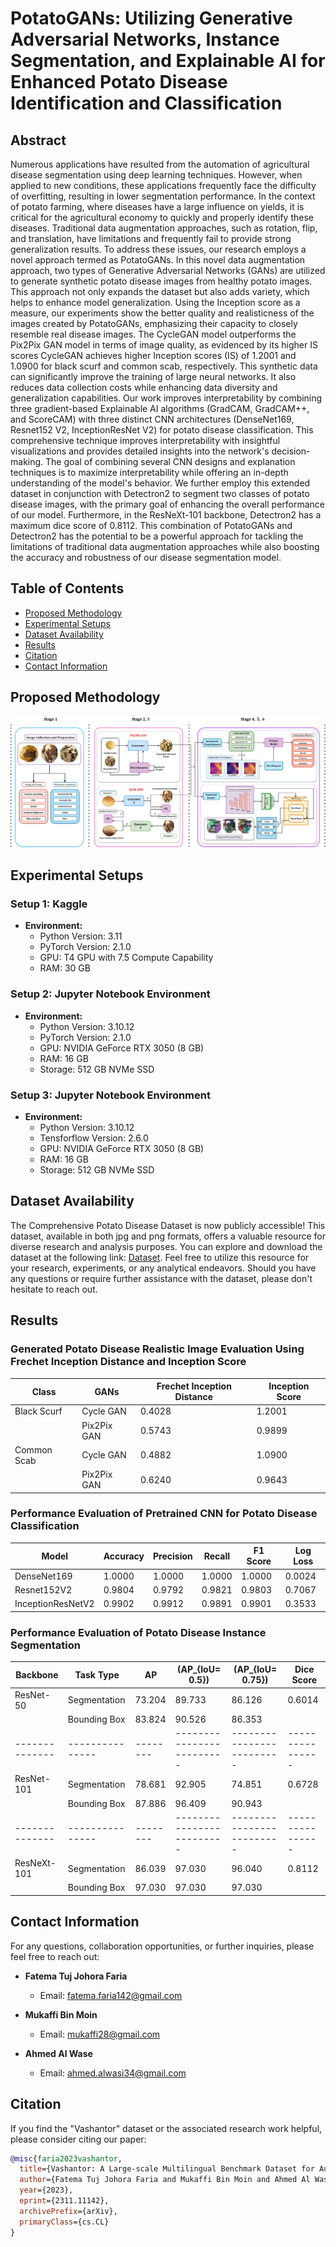 # PotatoGANs: Utilizing Generative Adversarial Networks, Instance Segmentation, and Explainable AI for Enhanced Potato Disease Identification and Classification

## Abstract
Numerous applications have resulted from the automation of agricultural disease segmentation using deep learning techniques. However, when applied to new conditions, these applications frequently face the difficulty of overfitting, resulting in lower segmentation performance. In the context of potato farming, where diseases have a large influence on yields, it is critical for the agricultural economy to quickly and properly identify these diseases. Traditional data augmentation approaches, such as rotation, flip, and translation, have limitations and frequently fail to provide strong generalization results. To address these issues, our research employs a novel approach termed as PotatoGANs. In this novel data augmentation approach, two types of Generative Adversarial Networks (GANs) are utilized to generate synthetic potato disease images from healthy potato images. This approach not only expands the dataset but also adds variety, which helps to enhance model generalization. Using the Inception score as a measure, our experiments show the better quality and realisticness of the images created by PotatoGANs, emphasizing their capacity to closely resemble real disease images. The CycleGAN model outperforms the Pix2Pix GAN model in terms of image quality, as evidenced by its higher IS scores CycleGAN achieves higher Inception scores (IS) of 1.2001 and 1.0900 for black scurf and common scab, respectively. This synthetic data can significantly improve the training of large neural networks. It also reduces data collection costs while enhancing data diversity and generalization capabilities. Our work improves interpretability by combining three gradient-based Explainable AI algorithms (GradCAM, GradCAM++, and ScoreCAM) with three distinct CNN architectures (DenseNet169, Resnet152 V2, InceptionResNet V2) for potato disease classification. This comprehensive technique improves interpretability with insightful visualizations and provides detailed insights into the network's decision-making. The goal of combining several CNN designs and explanation techniques is to maximize interpretability while offering an in-depth understanding of the model's behavior. We further employ this extended dataset in conjunction with Detectron2 to segment two classes of potato disease images, with the primary goal of enhancing the overall performance of our model. Furthermore, in the ResNeXt-101 backbone, Detectron2 has a maximum dice score of 0.8112. This combination of PotatoGANs and Detectron2 has the potential to be a powerful approach for tackling the limitations of traditional data augmentation approaches while also boosting the accuracy and robustness of our disease segmentation model.

## Table of Contents
- [Proposed Methodology](#experimental-methodology)
- [Experimental Setups](#experimental-setups)
- [Dataset Availability](#dataset-availability)
- [Results](#results)
- [Citation](#citation)
- [Contact Information](#contact-information)

## Proposed Methodology
![Methodology](potato_disease_methodology.jpg)

## Experimental Setups

### Setup 1: Kaggle
- **Environment:**
  - Python Version: 3.11
  - PyTorch Version: 2.1.0
  - GPU: T4 GPU with 7.5 Compute Capability
  - RAM: 30 GB

### Setup 2: Jupyter Notebook Environment
- **Environment:**
  - Python Version: 3.10.12
  - PyTorch Version: 2.1.0
  - GPU: NVIDIA GeForce RTX 3050 (8 GB)
  - RAM: 16 GB
  - Storage: 512 GB NVMe SSD

### Setup 3: Jupyter Notebook Environment
- **Environment:**
  - Python Version: 3.10.12
  - Tensforflow Version: 2.6.0
  - GPU: NVIDIA GeForce RTX 3050 (8 GB)
  - RAM: 16 GB
  - Storage: 512 GB NVMe SSD
    
## Dataset Availability

The Comprehensive Potato Disease Dataset is now publicly accessible! This dataset, available in both jpg and png formats, offers a valuable resource for diverse research and analysis purposes. You can explore and download the dataset at the following link: [Dataset](https://github.com/Wasi34/Comprehensive-Potato-Disease-Dataset). Feel free to utilize this resource for your research, experiments, or any analytical endeavors. Should you have any questions or require further assistance with the dataset, please don't hesitate to reach out.


## Results
### Generated Potato Disease Realistic Image Evaluation Using Frechet Inception Distance and Inception Score

| **Class**      | **GANs**       | **Frechet Inception Distance** | **Inception Score** |
|----------------|----------------|--------------------------------|---------------------|
| Black Scurf    | Cycle GAN      | 0.4028                         | 1.2001              |
|                | Pix2Pix GAN    | 0.5743                         | 0.9899              |
| Common Scab    | Cycle GAN      | 0.4882                         | 1.0900              |
|                | Pix2Pix GAN    | 0.6240                         | 0.9643              |


### Performance Evaluation of Pretrained CNN for Potato Disease Classification

| **Model**            | **Accuracy** | **Precision** | **Recall** | **F1 Score** | **Log Loss** |
|----------------------|--------------|---------------|------------|--------------|--------------|
| DenseNet169         | 1.0000       | 1.0000        | 1.0000     | 1.0000       | 0.0024       |
| Resnet152V2         | 0.9804       | 0.9792        | 0.9821     | 0.9803       | 0.7067       |
| InceptionResNetV2   | 0.9902       | 0.9912        | 0.9891     | 0.9901       | 0.3533       |


### Performance Evaluation of Potato Disease Instance Segmentation

| **Backbone** | **Task Type** | **AP** | **\(AP_{IoU= 0.5}\)** | **\(AP_{IoU= 0.75}\)** | **Dice Score** |
|--------------|---------------|--------|-------------------------|-------------------------|----------------|
| ResNet-50    | Segmentation  | 73.204 | 89.733                  | 86.126                  | 0.6014         |
|              | Bounding Box  | 83.824 | 90.526                  | 86.353                  |                |
|--------------|---------------|--------|-------------------------|-------------------------|----------------|
| ResNet-101   | Segmentation  | 78.681 | 92.905                  | 74.851                  | 0.6728         |
|              | Bounding Box  | 87.886 | 96.409                  | 90.943                  |                |
|--------------|---------------|--------|-------------------------|-------------------------|----------------|
| ResNeXt-101  | Segmentation  | 86.039 | 97.030                  | 96.040                  | 0.8112         |
|              | Bounding Box  | 97.030 | 97.030                  | 97.030                  |                |


## Contact Information

For any questions, collaboration opportunities, or further inquiries, please feel free to reach out:

- **Fatema Tuj Johora Faria**
  - Email: [fatema.faria142@gmail.com](mailto:fatema.faria142@gmail.com)

- **Mukaffi Bin Moin**
  - Email: [mukaffi28@gmail.com](mailto:mukaffi28@gmail.com)

- **Ahmed Al Wase**
  - Email: [ahmed.alwasi34@gmail.com](mailto:ahmed.alwasi34@gmail.com)
    
## Citation

If you find the "Vashantor" dataset or the associated research work helpful, please consider citing our paper:

```bibtex
@misc{faria2023vashantor,
  title={Vashantor: A Large-scale Multilingual Benchmark Dataset for Automated Translation of Bangla Regional Dialects to Bangla Language},
  author={Fatema Tuj Johora Faria and Mukaffi Bin Moin and Ahmed Al Wase and Mehidi Ahmmed and Md. Rabius Sani and Tashreef Muhammad},
  year={2023},
  eprint={2311.11142},
  archivePrefix={arXiv},
  primaryClass={cs.CL}
}

